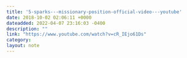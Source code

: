 ```yaml
---
title: '5-sparks---missionary-position-official-video---youtube'
date: 2018-10-02 02:06:11 +0000
dateadded: 2022-04-07 23:16:03 -0400
description: ""
link: "https://www.youtube.com/watch?v=cR_IEjo61Ds"
category:
layout: note
---
```

